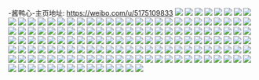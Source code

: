 -酱鸭心-主页地址: https://weibo.com/u/5175109833 
![](https://wx4.sinaimg.cn/mw2000/005Eeetrly1h8x0fkumiyj32c0340u0z.jpg) 
![](https://wx4.sinaimg.cn/mw2000/005Eeetrly1h8x0fg88t3j31sc2ds1ky.jpg) 
![](https://wx4.sinaimg.cn/mw2000/005Eeetrly1h82sca87zxj31sc2dsqv6.jpg) 
![](https://wx4.sinaimg.cn/mw2000/005Eeetrly1h7jq8nl1fcj32c0340000.jpg) 
![](https://wx4.sinaimg.cn/mw2000/005Eeetrly1h7d3qm6ptpj32c0340npe.jpg) 
![](https://wx4.sinaimg.cn/mw2000/005Eeetrly1h7d3qqrn2wj31sc2ds4df.jpg) 
![](https://wx4.sinaimg.cn/mw2000/005Eeetrly1h7ahwobfosj30u0140wtt.jpg) 
![](https://wx4.sinaimg.cn/mw2000/005Eeetrly1h72htlipf5j31o0280dla.jpg) 
![](https://wx4.sinaimg.cn/mw2000/005Eeetrly1h6y5gp05s7j31j521jkjl.jpg) 
![](https://wx4.sinaimg.cn/mw2000/005Eeetrly1h6y5gnrgcyj31zu2nsnbj.jpg) 
![](https://wx4.sinaimg.cn/mw2000/005Eeetrly1h6y5gxrpl3j32c03407wh.jpg) 
![](https://wx4.sinaimg.cn/mw2000/005Eeetrly1h6y5oodjqwj31qm2bhjzs.jpg) 
![](https://wx4.sinaimg.cn/mw2000/005Eeetrly1h6r9c5s5twj30u019046f.jpg) 
![](https://wx4.sinaimg.cn/mw2000/005Eeetrly1h4zeidfpkzj30u0141n87.jpg) 
![](https://wx4.sinaimg.cn/mw2000/005Eeetrly1h4zeidxiwtj30u0140n7d.jpg) 
![](https://wx4.sinaimg.cn/mw2000/005Eeetrly1h4zeid2u90j30u0140gwe.jpg) 
![](https://wx4.sinaimg.cn/mw2000/005Eeetrly1h4zeikuyoqj30u0140wos.jpg) 
![](https://wx4.sinaimg.cn/mw2000/005Eeetrly1h4zeilb0dtj30u0140gwb.jpg) 
![](https://wx4.sinaimg.cn/mw2000/005Eeetrly1h4zeieev7wj30u014049k.jpg) 
![](https://wx4.sinaimg.cn/mw2000/005Eeetrly1h4uy2dxn9xj30u0141gwj.jpg) 
![](https://wx4.sinaimg.cn/mw2000/005Eeetrly1h4uy2i6l4vj30u0140wot.jpg) 
![](https://wx4.sinaimg.cn/mw2000/005Eeetrly1h4uy2egl35j30u0141qdl.jpg) 
![](https://wx4.sinaimg.cn/mw2000/005Eeetrly1h4uy2c71qcj30u0141amd.jpg) 
![](https://wx4.sinaimg.cn/mw2000/005Eeetrly1h4uy2bh2a7j30u0140tlu.jpg) 
![](https://wx4.sinaimg.cn/mw2000/005Eeetrly1h4uy2cxgznj30u0140n79.jpg) 
![](https://wx4.sinaimg.cn/mw2000/005Eeetrly1h8mj92xrxnj30u0140476.jpg) 
![](https://wx4.sinaimg.cn/mw2000/005Eeetrly1h4uy2dcubqj30u01407bp.jpg) 
![](https://wx4.sinaimg.cn/mw2000/005Eeetrly1h4uy2gc028j30u0141qfo.jpg) 
![](https://wx4.sinaimg.cn/mw2000/005Eeetrly1h45sk2rfsjj31u42g54qq.jpg) 
![](https://wx4.sinaimg.cn/mw2000/005Eeetrly1h45sqsftd0j327t2yekjl.jpg) 
![](https://wx4.sinaimg.cn/mw2000/005Eeetrly1h45skikt3pj31p229ex6p.jpg) 
![](https://wx4.sinaimg.cn/mw2000/005Eeetrly1h45skfe7nnj32c0340kjm.jpg) 
![](https://wx4.sinaimg.cn/mw2000/005Eeetrly1h45smnlvl8j31sq2ebu0x.jpg) 
![](https://wx4.sinaimg.cn/mw2000/005Eeetrly1h45sl6sdyyj32c0340kjn.jpg) 
![](https://wx4.sinaimg.cn/mw2000/005Eeetrly1h45sqqr8r6j32c0340kjn.jpg) 
![](https://wx4.sinaimg.cn/mw2000/005Eeetrly1h45skt757gj32c0340npf.jpg) 
![](https://wx4.sinaimg.cn/mw2000/005Eeetrly1h45sqixbvrj32ag31yu0y.jpg) 
![](https://wx4.sinaimg.cn/mw2000/005Eeetrly1h45shuhnf2j30u0140492.jpg) 
![](https://wx4.sinaimg.cn/mw2000/005Eeetrly1h45shtz4qpj30u0140dmq.jpg) 
![](https://wx4.sinaimg.cn/mw2000/005Eeetrly1h45shv5uq7j30u0140wq9.jpg) 
![](https://wx4.sinaimg.cn/mw2000/005Eeetrly1h45shvmrapj30u0140n6a.jpg) 
![](https://wx4.sinaimg.cn/mw2000/005Eeetrly1h45shwclnzj30u0140gxe.jpg) 
![](https://wx4.sinaimg.cn/mw2000/005Eeetrly1h45shwo3qoj30u0140n20.jpg) 
![](https://wx4.sinaimg.cn/mw2000/005Eeetrly1h45si319xlj30u014043a.jpg) 
![](https://wx4.sinaimg.cn/mw2000/005Eeetrly1h45sht8dm3j30u0140tlg.jpg) 
![](https://wx4.sinaimg.cn/mw2000/005Eeetrly1h45shxbyfpj30u0140gvb.jpg) 
![](https://wx4.sinaimg.cn/mw2000/005Eeetrly1h3ofcdfe6pj30u0140k0e.jpg) 
![](https://wx4.sinaimg.cn/mw2000/005Eeetrly1h3ofc9yepsj30u0140115.jpg) 
![](https://wx4.sinaimg.cn/mw2000/005Eeetrly1h3ofcfuac7j30u0140afs.jpg) 
![](https://wx4.sinaimg.cn/mw2000/005Eeetrly1h3ofcbsygaj30u01400z3.jpg) 
![](https://wx4.sinaimg.cn/mw2000/005Eeetrly1h3ofcimjzzj30u0140q9w.jpg) 
![](https://wx4.sinaimg.cn/mw2000/005Eeetrly1h3ofchdhyvj30u0140ahg.jpg) 
![](https://wx4.sinaimg.cn/mw2000/005Eeetrly1h3ofcfbt51j30u0140tgm.jpg) 
![](https://wx4.sinaimg.cn/mw2000/005Eeetrly1h3ofcgcxpwj30u0140aih.jpg) 
![](https://wx4.sinaimg.cn/mw2000/005Eeetrly1h3ofcguu2ej30u0140ahv.jpg) 
![](https://wx4.sinaimg.cn/mw2000/005Eeetrly1h4v9tioyfpj30u0140do8.jpg) 
![](https://wx4.sinaimg.cn/mw2000/005Eeetrly1h3afmbzyxnj32c0340x6r.jpg) 
![](https://wx4.sinaimg.cn/mw2000/005Eeetrly1h3afmtfrjbj32c0340qv7.jpg) 
![](https://wx4.sinaimg.cn/mw2000/005Eeetrly1h3afhubb9nj32c0340hdw.jpg) 
![](https://wx4.sinaimg.cn/mw2000/005Eeetrly1h2wjf1p875j32c0340kjm.jpg) 
![](https://wx4.sinaimg.cn/mw2000/005Eeetrly1h2wjf0g81bj31lm200b1x.jpg) 
![](https://wx4.sinaimg.cn/mw2000/005Eeetrly1h2wjeyyantj32c0340b2c.jpg) 
![](https://wx4.sinaimg.cn/mw2000/005Eeetrly1h2rovpflr7j30u013zads.jpg) 
![](https://wx4.sinaimg.cn/mw2000/005Eeetrly1gy6gzli9pjj30u014itmu.jpg) 
![](https://wx4.sinaimg.cn/mw2000/005Eeetrly1gy6gzomr8mj30u0140qaj.jpg) 
![](https://wx4.sinaimg.cn/mw2000/005Eeetrly1gy6gzo8ph5j30u0140k3x.jpg) 
![](https://wx4.sinaimg.cn/mw2000/005Eeetrly1gy6gzphbzkj30u0140tim.jpg) 
![](https://wx4.sinaimg.cn/mw2000/005Eeetrly1gy6gznqygmj30u0140qbw.jpg) 
![](https://wx4.sinaimg.cn/mw2000/005Eeetrly1gy6gzmpoq2j30u0140ai8.jpg) 
![](https://wx4.sinaimg.cn/mw2000/005Eeetrly1gy6gzkt6onj30u0140k3i.jpg) 
![](https://wx4.sinaimg.cn/mw2000/005Eeetrly1gy6gzp1fraj30u0140n66.jpg) 
![](https://wx4.sinaimg.cn/mw2000/005Eeetrly1gy6gzpz78wj30u0140gwt.jpg) 
![](https://wx4.sinaimg.cn/mw2000/005Eeetrly1gy1pakf4noj30lc0sgtc8.jpg) 
![](https://wx4.sinaimg.cn/mw2000/005Eeetrly1gu0hto41chj60u00u0wlv02.jpg) 
![](https://wx4.sinaimg.cn/mw2000/005Eeetrly1gu0htopzypj60u00u0agz02.jpg) 
![](https://wx4.sinaimg.cn/mw2000/005Eeetrly1gu0htnqrh4j60u00u0q9u02.jpg) 
![](https://wx4.sinaimg.cn/mw2000/005Eeetrgy1gsqyful562j30u0140wm6.jpg) 
![](https://wx4.sinaimg.cn/mw2000/005Eeetrgy1gsqyftoskkj30u0140tgb.jpg) 
![](https://wx4.sinaimg.cn/mw2000/005Eeetrgy1gsqyfvc46hj30u0140tfi.jpg) 
![](https://wx4.sinaimg.cn/mw2000/005Eeetrgy1gsqyfwlblaj30u0144nah.jpg) 
![](https://wx4.sinaimg.cn/mw2000/005Eeetrly1gxxjhbuyxcj32c0340e84.jpg) 
![](https://wx4.sinaimg.cn/mw2000/005Eeetrly1gs0poifejoj30u013vai5.jpg) 
![](https://wx4.sinaimg.cn/mw2000/005Eeetrly1gs0pol35yyj30u0191aev.jpg) 
![](https://wx4.sinaimg.cn/mw2000/005Eeetrly1gs0poi4rr8j30u013xn44.jpg) 
![](https://wx4.sinaimg.cn/mw2000/005Eeetrly1gs0pojixpsj60u013vgsn02.jpg) 
![](https://wx4.sinaimg.cn/mw2000/005Eeetrly1gs0poli3uvj31910u0wj0.jpg) 
![](https://wx4.sinaimg.cn/mw2000/005Eeetrly1gs0poksp59j31910u0dl1.jpg) 
![](https://wx4.sinaimg.cn/mw2000/005Eeetrly1gs0pojwrb3j30u013xahl.jpg) 
![](https://wx4.sinaimg.cn/mw2000/005Eeetrly1gs0pp2p5daj30u0191guc.jpg) 
![](https://wx4.sinaimg.cn/mw2000/005Eeetrly1gs0poitviaj30u013x0zy.jpg) 
![](https://wx4.sinaimg.cn/mw2000/005Eeetrly1groh8vg1ouj30u0140gv5.jpg) 
![](https://wx4.sinaimg.cn/mw2000/005Eeetrly1grslwgi24lj30u0140n6h.jpg) 
![](https://wx4.sinaimg.cn/mw2000/005Eeetrly1grbcduwaamj60u0140ajy02.jpg) 
![](https://wx4.sinaimg.cn/mw2000/005Eeetrgy1gr0lfpceklj32c0340u10.jpg) 
![](https://wx4.sinaimg.cn/mw2000/005Eeetrly1gq5madyqzqj32c0340x6q.jpg) 
![](https://wx4.sinaimg.cn/mw2000/005Eeetrly1gq5mac90kmj32c03407wj.jpg) 
![](https://wx4.sinaimg.cn/mw2000/005Eeetrly1gq5mafu9kqj32c0340hdu.jpg) 
![](https://wx4.sinaimg.cn/mw2000/005Eeetrly1gq5manpxm0j32c0340e83.jpg) 
![](https://wx4.sinaimg.cn/mw2000/005Eeetrly1goyi6vlyepj31400u04am.jpg) 
![](https://wx4.sinaimg.cn/mw2000/005Eeetrly1goyi6w605bj30u0140wqg.jpg) 
![](https://wx4.sinaimg.cn/mw2000/005Eeetrly1gmzygnu3doj30u0140gtc.jpg) 
![](https://wx4.sinaimg.cn/mw2000/005Eeetrly1gi1361ac2zj323p2syb2h.jpg) 
![](https://wx4.sinaimg.cn/mw2000/005Eeetrly1gi135ssnefj32342s6kjm.jpg) 
![](https://wx4.sinaimg.cn/mw2000/005Eeetrly1gi13645tmgj328i2zcnpj.jpg) 
![](https://wx4.sinaimg.cn/mw2000/005Eeetrly1gg60d1q0jmj32c02c0hdu.jpg) 
![](https://wx4.sinaimg.cn/mw2000/005Eeetrly1gg60d0bjwgj31sh1sh4qq.jpg) 
![](https://wx4.sinaimg.cn/mw2000/005Eeetrly1gg60cuaycij32c02c0u14.jpg) 
![](https://wx4.sinaimg.cn/mw2000/005Eeetrly1gg60cx82rwj32c02c0he0.jpg) 
![](https://wx4.sinaimg.cn/mw2000/005Eeetrly1gg60cyxc6rj32c02c0x6q.jpg) 
![](https://wx4.sinaimg.cn/mw2000/005Eeetrly1gg60crwwj6j31yj1yj1l1.jpg) 
![](https://wx4.sinaimg.cn/mw2000/005Eeetrly1gdl38o59doj30u00u0n66.jpg) 
![](https://wx4.sinaimg.cn/mw2000/005Eeetrly1gdkcc5ool6j31400u04ef.jpg) 
![](https://wx4.sinaimg.cn/mw2000/005Eeetrly1gdkcc5z1zkj31400u0k5g.jpg) 
![](https://wx4.sinaimg.cn/mw2000/005Eeetrly1gd2217idtmj30u00u07aw.jpg) 
![](https://wx4.sinaimg.cn/mw2000/005Eeetrly1gd21zuv0puj30u00u049i.jpg) 
![](https://wx4.sinaimg.cn/mw2000/005Eeetrly1gd21zunhh6j30u00u0dkx.jpg) 
![](https://wx4.sinaimg.cn/mw2000/005Eeetrly1gd21zv9v7bj30u00u0tlm.jpg) 
![](https://wx4.sinaimg.cn/mw2000/005Eeetrly1gb6hcsb0dcj30u00u07bb.jpg) 
![](https://wx4.sinaimg.cn/mw2000/005Eeetrly1gb6hag1gruj30u00u0wl5.jpg) 
![](https://wx4.sinaimg.cn/mw2000/005Eeetrly1gb6hanrgj9j30u00u0aps.jpg) 
![](https://wx4.sinaimg.cn/mw2000/005Eeetrly1gd229vmptuj30u00u0145.jpg) 
![](https://wx4.sinaimg.cn/mw2000/005Eeetrly1gd229w811nj30u00u0drf.jpg) 
![](https://wx4.sinaimg.cn/mw2000/005Eeetrly1gd229vvyxfj30u00u0wqx.jpg) 
![](https://wx4.sinaimg.cn/mw2000/005Eeetrly1gd229vdmcfj30u00u0k6v.jpg) 
![](https://wx4.sinaimg.cn/mw2000/005Eeetrly1gd225t0j7uj30u00u0qbo.jpg) 
![](https://wx4.sinaimg.cn/mw2000/005Eeetrly1gd225tbkg4j30u00u07cc.jpg) 
![](https://wx4.sinaimg.cn/mw2000/005Eeetrly1g5xkq4xt0oj30u00u0gzu.jpg) 
![](https://wx4.sinaimg.cn/mw2000/005Eeetrly1g5wkr79s7hj30u00u07it.jpg) 
![](https://wx4.sinaimg.cn/mw2000/005Eeetrly1g4v10niv6sj30u01nwqv5.jpg) 
![](https://wx4.sinaimg.cn/mw2000/005Eeetrly1g4v10sxhloj30u01nx4qq.jpg) 
![](https://wx4.sinaimg.cn/mw2000/005Eeetrly1g1h3g4vx14j30u00u0b2a.jpg) 
![](https://wx4.sinaimg.cn/mw2000/005Eeetrly1g1h3g4gadsj30u00u0u0y.jpg) 
![](https://wx4.sinaimg.cn/mw2000/005Eeetrly1g1h3g80w2wj30u00u07wi.jpg) 
![](https://wx4.sinaimg.cn/mw2000/005Eeetrly1g1h3g7ggonj30u00u0kjm.jpg) 
![](https://wx4.sinaimg.cn/mw2000/005Eeetrly1g1h3g5ma3bj31400u0b29.jpg) 
![](https://wx4.sinaimg.cn/mw2000/005Eeetrly1g1h3g7wvjtj30u00u0kjm.jpg) 
![](https://wx4.sinaimg.cn/mw2000/005Eeetrly1g1ebazvwilj31400u04qr.jpg) 
![](https://wx4.sinaimg.cn/mw2000/005Eeetrly1g1ebaxu723j30u00u0e84.jpg) 
![](https://wx4.sinaimg.cn/mw2000/005Eeetrly1g1ebb1feznj30u00u07wn.jpg) 
![](https://wx4.sinaimg.cn/mw2000/005Eeetrly1g1ebawgok7j30u00u0kjm.jpg) 
![](https://wx4.sinaimg.cn/mw2000/005Eeetrly1g1ebayz1qqj30u00u0u0y.jpg) 
![](https://wx4.sinaimg.cn/mw2000/005Eeetrly1g1ebazeinhj30u00u01kx.jpg) 
![](https://wx4.sinaimg.cn/mw2000/005Eeetrgy1fz0bkj3h7pj30u00u0qv6.jpg) 
![](https://wx4.sinaimg.cn/mw2000/005Eeetrgy1fz0bkiwjtgj30u00u07wj.jpg) 
![](https://wx4.sinaimg.cn/mw2000/005Eeetrly1fwq7sc2h6lj31kw1kwhdv.jpg) 
![](https://wx4.sinaimg.cn/mw2000/005Eeetrly1fwq7semoqij31kw1kwhdv.jpg) 
![](https://wx4.sinaimg.cn/mw2000/005Eeetrly1fwq7sbktskj31kw1kwu0x.jpg) 
